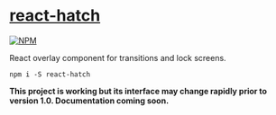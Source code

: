 # [react-hatch](https://npmjs.com/packages/react-hatch)

[![NPM](https://nodei.co/npm/react-hatch.png?stars=true&downloads=true)](https://nodei.co/npm/react-hatch/)

React overlay component for transitions and lock screens.

`npm i -S react-hatch`


**This project is working but its interface may change rapidly prior to version 1.0.  Documentation coming soon.**
